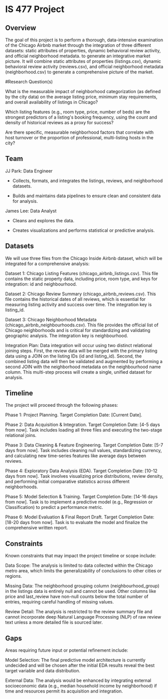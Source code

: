 # IS 477 Project
## Overview
The goal of this project is to perform a thorough, data-intensive examination of the Chicago Airbnb market through the integration of three different datasets: static attributes of properties, dynamic behavioral review activity, and official neighborhood metadata. to generate an integrative market picture. It will combine static attributes of properties (listings.csv), dynamic behavioral review activity (reviews.csv), and official neighborhood metadata (neighborhood.csv) to generate a comprehensive picture of the market.

#Research Question(s)

What is the measurable impact of neighborhood categorization (as defined by the city data) on the average listing price, minimum stay requirements, and overall availability of listings in Chicago?

Which listing features (e.g., room type, price, number of beds) are the strongest predictors of a listing's booking frequency, using the count and density of historical reviews as a proxy for success?

Are there specific, measurable neighborhood factors that correlate with host turnover or the proportion of professional, multi-listing hosts in the city?

## Team
JJ Park: Data Engineer

- Collects, formats, and integrates the listings, reviews, and neighborhood datasets.

- Builds and maintains data pipelines to ensure clean and consistent data for analysis.

James Lee: Data Analyst

- Cleans and explores the data.

- Creates visualizations and performs statistical or predictive analysis.

## Datasets
We will use three files from the Chicago Inside Airbnb dataset, which will be integrated for a comprehensive analysis:

Dataset 1: Chicago Listing Features (chicago_airbnb_listings.csv). This file contains the static property data, including price, room type, and keys for integration: id and neighbourhood.

Dataset 2: Chicago Review Summary (chicago_airbnb_reviews.csv). This file contains the historical dates of all reviews, which is essential for measuring listing activity and success over time. The integration key is listing_id.

Dataset 3: Chicago Neighborhood Metadata (chicago_airbnb_neighbourhoods.csv). This file provides the official list of Chicago neighborhoods and is critical for standardizing and validating geographic analysis. The integration key is neighbourhood.

Integration Plan: Data integration will occur using two distinct relational joining steps. First, the review data will be merged with the primary listing data using a JOIN on the listing IDs (id and listing_id). Second, the combined listing data will then be validated and augmented by performing a second JOIN with the neighborhood metadata on the neighbourhood name column. This multi-step process will create a single, unified dataset for analysis.

## Timeline
The project will proceed through the following phases:

Phase 1: Project Planning. Target Completion Date: [Current Date].

Phase 2: Data Acquisition & Integration. Target Completion Date: [4-5 days from now]. Task includes loading all three files and executing the two-stage relational joins.

Phase 3: Data Cleaning & Feature Engineering. Target Completion Date: [5-7 days from now]. Task includes cleaning null values, standardizing currency, and calculating new time-series features like average days between reviews.

Phase 4: Exploratory Data Analysis (EDA). Target Completion Date: [10-12 days from now]. Task involves visualizing price distributions, review density, and performing initial comparative statistics across different neighborhoods.

Phase 5: Model Selection & Training. Target Completion Date: [14-16 days from now]. Task is to implement a predictive model (e.g., Regression or Classification) to predict a performance metric.

Phase 6: Model Evaluation & Final Report Draft. Target Completion Date: [18-20 days from now]. Task is to evaluate the model and finalize the comprehensive written report.

## Constraints
Known constraints that may impact the project timeline or scope include:

Data Scope: The analysis is limited to data collected within the Chicago metro area, which limits the generalizability of conclusions to other cities or regions.

Missing Data: The neighborhood grouping column (neighbourhood_group) in the listings data is entirely null and cannot be used. Other columns like price and last_review have non-null counts below the total number of entries, requiring careful handling of missing values.

Review Detail: The analysis is restricted to the review summary file and cannot incorporate deep Natural Language Processing (NLP) of raw review text unless a more detailed file is sourced later.

## Gaps
Areas requiring future input or potential refinement include:

Model Selection: The final predictive model architecture is currently undecided and will be chosen after the initial EDA results reveal the best target variable and data distribution.

External Data: The analysis would be enhanced by integrating external socioeconomic data (e.g., median household income by neighborhood) if time and resources permit its acquisition and integration.
